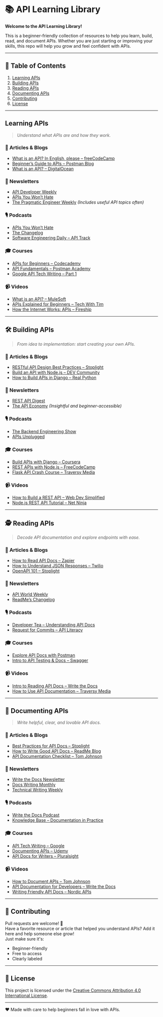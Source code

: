 # 📚 API Learning Library
**Welcome to the API Learning Library!**

This is a beginner-friendly collection of resources to help you learn, build, read, and document APIs. Whether you are just starting or improving your skills, this repo will help you grow and feel confident with APIs.

---

## 🔖 Table of Contents

1. [Learning APIs](#learning-apis)
2. [Building APIs](#building-apis)
3. [Reading APIs](#reading-apis)
4. [Documenting APIs](#documenting-apis)
5. [Contributing](#contributing)
6. [License](#license)

---

## Learning APIs

> *Understand what APIs are and how they work.*

### 📖 Articles & Blogs
- [What is an API? In English, please – freeCodeCamp](https://www.freecodecamp.org/news/what-is-an-api-in-english-please-b880a3214a82/)
- [Beginner’s Guide to APIs – Postman Blog](https://blog.postman.com/a-beginners-guide-to-apis/)
- [What is an API? – DigitalOcean](https://www.digitalocean.com/community/tutorials/what-is-an-api)

### 📰 Newsletters
- [API Developer Weekly](https://apideveloperweekly.com/)
- [APIs You Won’t Hate](https://www.apisyouwonthate.com/newsletter)
- [The Pragmatic Engineer Weekly](https://newsletter.pragmaticengineer.com/) *(Includes useful API topics often)*

### 🎙 Podcasts
- [APIs You Won’t Hate](https://www.apisyouwonthate.com/podcast)
- [The Changelog](https://changelog.com/)
- [Software Engineering Daily – API Track](https://softwareengineeringdaily.com/tag/api/)

### 🎓 Courses
- [APIs for Beginners – Codecademy](https://www.codecademy.com/learn/learn-api-development)
- [API Fundamentals – Postman Academy](https://learning.postman.com/)
- [Google API Tech Writing – Part 1](https://developers.google.com/tech-writing)

### 📹 Videos
- [What is an API? – MuleSoft](https://www.youtube.com/watch?v=s7wmiS2mSXY)
- [APIs Explained for Beginners – Tech With Tim](https://www.youtube.com/watch?v=GZvSYJDk-us)
- [How the Internet Works: APIs – Fireship](https://www.youtube.com/watch?v=WXsD0ZgxjRw)

---

## 🛠 Building APIs

> *From idea to implementation: start creating your own APIs.*

### 📖 Articles & Blogs
- [RESTful API Design Best Practices – Stoplight](https://stoplight.io/blog/rest-api-design-best-practices/)
- [Build an API with Node.js – DEV Community](https://dev.to/fraserxu/how-to-build-a-rest-api-with-node-js-express-and-mongodb-2m6f)
- [How to Build APIs in Django – Real Python](https://realpython.com/django-rest-framework-quick-start/)

### 📰 Newsletters
- [REST API Digest](https://restfulapi.net/newsletter/)
- [The API Economy](https://newsletter.theapieconomy.com/) *(Insightful and beginner-accessible)*

### 🎙 Podcasts
- [The Backend Engineering Show](https://backendengineering.show/)
- [APIs Unplugged](https://developer.mulesoft.com/podcast/)

### 🎓 Courses
- [Build APIs with Django – Coursera](https://www.coursera.org/learn/django-apis)
- [REST APIs with Node.js – FreeCodeCamp](https://www.freecodecamp.org/news/building-a-simple-api-with-express-js/)
- [Flask API Crash Course – Traversy Media](https://www.youtube.com/watch?v=Qr4QMBUPxWo)

### 📹 Videos
- [How to Build a REST API – Web Dev Simplified](https://www.youtube.com/watch?v=l8WPWK9mS5M)
- [Node.js REST API Tutorial – Net Ninja](https://www.youtube.com/watch?v=2JkgY7n4f5o)

---

## 🕵️ Reading APIs

> *Decode API documentation and explore endpoints with ease.*

### 📖 Articles & Blogs
- [How to Read API Docs – Zapier](https://zapier.com/blog/api-glossary/)
- [How to Understand JSON Responses – Twilio](https://www.twilio.com/blog/2017/10/understanding-json.html)
- [OpenAPI 101 – Stoplight](https://stoplight.io/open-api/)

### 📰 Newsletters
- [API World Weekly](https://apiworld.co/newsletter)
- [ReadMe’s Changelog](https://readme.com/changelog)

### 🎙 Podcasts
- [Developer Tea – Understanding API Docs](https://developertea.simplecast.com/)
- [Request for Commits – API Literacy](https://changelog.com/rfc)

### 🎓 Courses
- [Explore API Docs with Postman](https://learning.postman.com/)
- [Intro to API Testing & Docs – Swagger](https://swagger.io/resources/webinars/)

### 📹 Videos
- [Intro to Reading API Docs – Write the Docs](https://www.youtube.com/watch?v=FzvK5uuakiI)
- [How to Use API Documentation – Traversy Media](https://www.youtube.com/watch?v=GZvSYJDk-us)

---

## 📝 Documenting APIs

> *Write helpful, clear, and lovable API docs.*

### 📖 Articles & Blogs
- [Best Practices for API Docs – Stoplight](https://stoplight.io/blog/api-documentation-best-practices/)
- [How to Write Good API Docs – ReadMe Blog](https://readme.com/blog/how-to-write-api-documentation/)
- [API Documentation Checklist – Tom Johnson](https://idratherbewriting.com/learnapidoc/docapis_documenting_your_api.html)

### 📰 Newsletters
- [Write the Docs Newsletter](https://www.writethedocs.org/newsletter/)
- [Docs Writing Monthly](https://www.docswritingmonthly.com/)
- [Technical Writing Weekly](https://technicalwritingweekly.com/)

### 🎙 Podcasts
- [Write the Docs Podcast](https://www.writethedocs.org/podcast/)
- [Knowledge Base – Documentation in Practice](https://knowledgebase.simplecast.com/)

### 🎓 Courses
- [API Tech Writing – Google](https://developers.google.com/tech-writing)
- [Documenting APIs – Udemy](https://www.udemy.com/course/documenting-apis/)
- [API Docs for Writers – Pluralsight](https://www.pluralsight.com/courses/api-documentation)

### 📹 Videos
- [How to Document APIs – Tom Johnson](https://www.youtube.com/watch?v=WMdGgVfQe6E)
- [API Documentation for Developers – Write the Docs](https://www.youtube.com/watch?v=rW5zNn3vFIc)
- [Writing Friendly API Docs – Nordic APIs](https://www.youtube.com/watch?v=GGeMbRUUKI0)

---

## 🤝 Contributing

Pull requests are welcome! 💬  
Have a favorite resource or article that helped you understand APIs? Add it here and help someone else grow!  
Just make sure it's:
- Beginner-friendly
- Free to access
- Clearly labeled

---

## 📄 License

This project is licensed under the [Creative Commons Attribution 4.0 International License](https://creativecommons.org/licenses/by/4.0/).


---

❤️ Made with care to help beginners fall in love with APIs.
